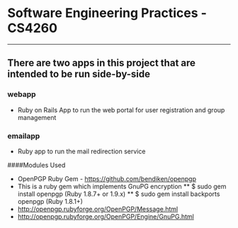 # Software Engineering Practices - CS4260

---

## There are two apps in this project that are intended to be run side-by-side

### webapp 
*   Ruby on Rails App to run the web portal for user registration and group management


### emailapp
*   Ruby app to run the mail redirection service
	
	
####Modules Used
* OpenPGP Ruby Gem - https://github.com/bendiken/openpgp
* This is a ruby gem which implements GnuPG encryption
** $ sudo gem install openpgp (Ruby 1.8.7+ or 1.9.x)
** $ sudo gem install backports openpgp (Ruby 1.8.1+)
* http://openpgp.rubyforge.org/OpenPGP/Message.html
* http://openpgp.rubyforge.org/OpenPGP/Engine/GnuPG.html